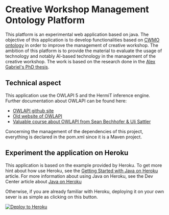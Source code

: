 # Creative Workshop Management Ontology Platform

This platform is an experimental web application based on java.
The objective of this application is to develop functionalities based on [CWMO ontology](https://github.com/gabriel-alex/cwmo) in order to improve the management of creative workshop. The ambition of this platform is to provide the material to evaluate the usage of technology and notably AI-based technology in the management of the creative workshop. The work is based on the research done in the [Alex Gabriel's PhD thesis](https://www.researchgate.net/publication/313037722_Gestion_des_connaissances_lors_d%27un_processus_collaboratif_de_creativite).

## Technical aspect
This application use the OWLAPI 5 and the HermiT inference engine.
Further documentation about OWLAPI can be found here:
- [OWLAPI github site](http://owlcs.github.io/owlapi/)
- [Old website of OWLAPI](http://owlapi.sourceforge.net/)
- [Valuable course about OWLAPI from Sean Bechhofer & Uli Sattler](http://syllabus.cs.manchester.ac.uk/pgt/2017/COMP62342/)

Concerning the management of the dependencies of this project, everything is declared in the pom.xml since it is a Maven project.

## Experiment the application on Heroku

This application is based on the example provided by Heroku.
To get more hint about how use Heroku, see the [Getting Started with Java on Heroku](https://devcenter.heroku.com/articles/getting-started-with-java) article.
For more information about using Java on Heroku, see the Dev Center article about [Java on Heroku](https://devcenter.heroku.com/categories/java)

Otherwise, if you are already familiar with Heroku, deploying it on your own sever is as simple as clicking on this button.  

[![Deploy to Heroku](https://www.herokucdn.com/deploy/button.png)](https://heroku.com/deploy)
